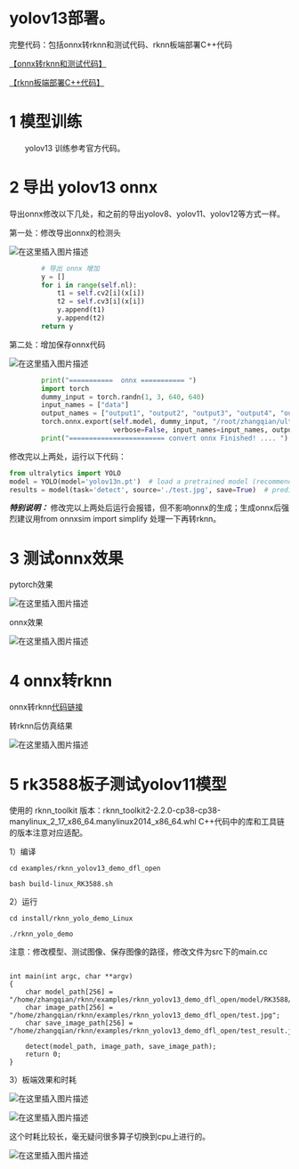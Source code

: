 # yolov13部署。

完整代码：包括onnx转rknn和测试代码、rknn板端部署C++代码

[【onnx转rknn和测试代码】](https://github.com/cqu20160901/yolov13_onnx_rknn)

[【rknn板端部署C++代码】](https://github.com/cqu20160901/yolov13_dfl_rknn_Cplusplus)

# 1 模型训练

&emsp;&emsp;yolov13 训练参考官方代码。

# 2 导出 yolov13 onnx

导出onnx修改以下几处，和之前的导出yolov8、yolov11、yolov12等方式一样。

第一处：修改导出onnx的检测头

![在这里插入图片描述](https://i-blog.csdnimg.cn/direct/45b36003770a4b2bb2d70e194b830193.png)

```python
        # 导出 onnx 增加
        y = []
        for i in range(self.nl):
            t1 = self.cv2[i](x[i])
            t2 = self.cv3[i](x[i])
            y.append(t1)
            y.append(t2)
        return y
```

第二处：增加保存onnx代码

![在这里插入图片描述](https://i-blog.csdnimg.cn/direct/064306acddd2429fb1cfafeb93afe47f.png)


```python
        print("===========  onnx =========== ")
        import torch
        dummy_input = torch.randn(1, 3, 640, 640)
        input_names = ["data"]
        output_names = ["output1", "output2", "output3", "output4", "output5", "output6"]
        torch.onnx.export(self.model, dummy_input, "/root/zhangqian/ultralytics-main/yolov13n_80class_ZQ.onnx",
                          verbose=False, input_names=input_names, output_names=output_names, opset_version=11)
        print("======================== convert onnx Finished! .... ")
```

修改完以上两处，运行以下代码：

```python
from ultralytics import YOLO
model = YOLO(model='yolov13n.pt')  # load a pretrained model (recommended for training)
results = model(task='detect', source='./test.jpg', save=True)  # predict on an image
```

***特别说明：*** 修改完以上两处后运行会报错，但不影响onnx的生成；生成onnx后强烈建议用from onnxsim import simplify 处理一下再转rknn。

# 3 测试onnx效果

pytorch效果

![在这里插入图片描述](https://i-blog.csdnimg.cn/direct/b866a799d3584c8f9e6e83bde03a5997.jpeg)

onnx效果

![在这里插入图片描述](https://i-blog.csdnimg.cn/direct/b7e935734b0942d2b309508f09053a38.jpeg)
# 4 onnx转rknn
onnx转rknn[代码链接](https://github.com/cqu20160901/yolov13_onnx_rknn/tree/main/yolov13n_rknn)

转rknn后仿真结果

![在这里插入图片描述](https://i-blog.csdnimg.cn/direct/e25c03b719b14e2d835c3f5420734d64.jpeg)

# 5 rk3588板子测试yolov11模型

使用的 rknn_toolkit 版本：rknn_toolkit2-2.2.0-cp38-cp38-manylinux_2_17_x86_64.manylinux2014_x86_64.whl
C++代码中的库和工具链的版本注意对应适配。


1）编译

```
cd examples/rknn_yolov13_demo_dfl_open

bash build-linux_RK3588.sh

```

2）运行

```
cd install/rknn_yolo_demo_Linux

./rknn_yolo_demo 

```

注意：修改模型、测试图像、保存图像的路径，修改文件为src下的main.cc

```

int main(int argc, char **argv)
{
    char model_path[256] = "/home/zhangqian/rknn/examples/rknn_yolov13_demo_dfl_open/model/RK3588/yolov13n_80class_ZQ.rknn";
    char image_path[256] = "/home/zhangqian/rknn/examples/rknn_yolov13_demo_dfl_open/test.jpg";
    char save_image_path[256] = "/home/zhangqian/rknn/examples/rknn_yolov13_demo_dfl_open/test_result.jpg";

    detect(model_path, image_path, save_image_path);
    return 0;
}
```

3）板端效果和时耗

![在这里插入图片描述](https://i-blog.csdnimg.cn/direct/eefc9e3da1084cf1822204f3b0d0af88.jpeg)

![在这里插入图片描述](https://i-blog.csdnimg.cn/direct/897e9840ea334b6ea0ece709b900f8af.png)

这个时耗比较长，毫无疑问很多算子切换到cpu上进行的。

![在这里插入图片描述](https://i-blog.csdnimg.cn/direct/bf1aec2a959d4333bf180f5058b3b1ae.png)
